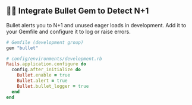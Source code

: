 ## 🕵️‍♂️ Integrate Bullet Gem to Detect N+1

Bullet alerts you to N+1 and unused eager loads in development. Add it to your Gemfile and configure it to log or raise errors.

```ruby
# Gemfile (development group)
gem "bullet"

# config/environments/development.rb
Rails.application.configure do
  config.after_initialize do
    Bullet.enable = true
    Bullet.alert = true
    Bullet.bullet_logger = true
  end
end
```
